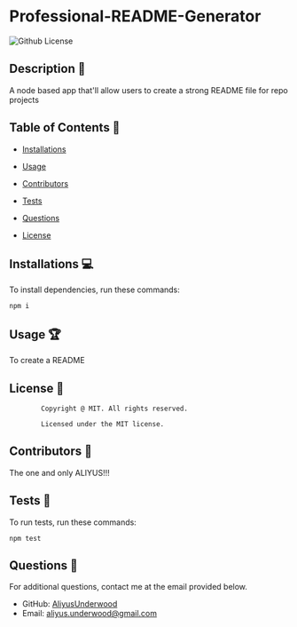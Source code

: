 # Professional-README-Generator
![Github License](https://img.shields.io/badge/license-MIT-yellowgreen.svg)


  ## Description 📝

  A node based app that'll allow users to create a strong README file for repo projects

  ## Table of Contents 📖

  * [Installations](#installations-💻)

  * [Usage](#usage-🏆)

  * [Contributors](#contributors-👥)

  * [Tests](#tests-🧪)

  * [Questions](#questions-🤔)

  * [License](#license-📠)

  ## Installations  💻

  To install dependencies, run these commands:

  ```
  npm i
  ```

  ## Usage 🏆

  To create a README

  ## License 📠
            Copyright @ MIT. All rights reserved.
            
            Licensed under the MIT license.

  ## Contributors 👥

  The one and only ALIYUS!!!

  ## Tests 🧪

  To run tests, run these commands:

  ```
  npm test
  ```

  ## Questions 🤔

  For additional questions, contact me at the email provided below. 

  - GitHub: [AliyusUnderwood](https://github.com/AliyusUnderwood/)
  - Email:  aliyus.underwood@gmail.com
